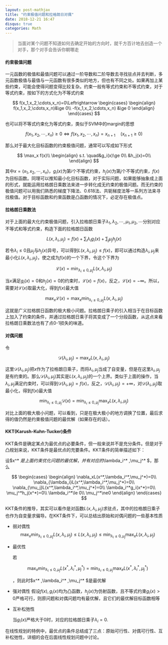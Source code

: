 ```yaml
---
layout: post-mathjax
title: "约束极值问题和拉格朗日对偶"
date: 2018-12-21 16:47
disqus: true
categories: Math
---
```


> 当面对某个问题不知道如何去确定开始的方向时，就千方百计地去创造一个对手，那个对手会告诉你朝哪走


#### 约束极值问题

一元函数的极值和最值问题可以通过一阶导数和二阶导数去寻找驻点并去判断，多元函数极值与最值与一元函数有很多类似的地方，但也有不同之处。如果再加上某些约束，可能会使得问题变得比较复杂。约束一般有等式约束和不等式约束，对于等式约束，按如下的方式化为不等式约束

$$
f(x_1,x_2,\cdots,x_n)=0\Leftrightarrow 
\begin{cases}
\begin{align}
f(x_1,x_2,\cdots,x_n)&\ge 0\\
-f(x_1,x_2,\cdots,x_n) &\ge 0
\end{align}
\end{cases}
$$

也可以将不等式约束化为等式约束，类似于SVM中的margin的思想

$$
f(x_1,x_2,\cdots,x_n)\ge0\Leftrightarrow f(x_1,x_2,\cdots,x_n)=x_{n+1}\quad(x_{n+1}\ge0)
$$

那么对于最大化目标函数的约束极值问题，通常可以写成如下形式

$$
\max_x f(x)\\ 
\begin{align}
s.t. \quad&g_i(x)\ge 0\\
&h_j(x)=0\\
\end{align}
$$

其中$x=(x_1,x_2,\cdots,x_n)$，$g_i(x)$为第$i$个不等式约束，$h_j(x)$为第$j$个不等式约束，$f(x)$为目标函数。同理可以推知最小化目标函数，对于实际问题，如果能够抽象成上面的形式，就能运用拉格朗日乘数法来进一步转化成无约束的极值问题。而无约束的极值问题可以用我们熟悉的梯度下降法、0.618法、共轭梯度法等一系列方法来寻找极值。对于目标函数和约束函数是凸函数的情况下，必定存在极值点。


#### 拉格朗日乘数法

对于上面的最大化约束极值问题，引入拉格朗日乘子$\lambda_1,\lambda_2,\cdots,\mu_1,\mu_2,\cdots​$分别对应不等式和等式约束，构造下面的拉格朗日函数

$$
L(x,\lambda_i,\mu_j)=f(x)+\sum_i \lambda_ig_i(x)+\sum_j\mu_jh_j(x)
$$

若令$\lambda_i\le 0​$且$\mu_j​$与$h_j(x)​$异号，可以得到$L(x,\lambda_i,\mu_j)\le f(x)​$，即可以通过构造$\lambda_i,\mu_j​$来最小化$L(x,\lambda_i,\mu_j)​$，使之成为$f(x)​$的一个下界，令这个下界为

$$
\mathcal{L}(x)=\min_{\lambda_i\le0,\mu_j}L(x,\lambda_i,\mu_j)
$$

当$x​$满足$g_i(x)=0​$和$h_j(x)=0​$的约束时，$\mathcal{L}(x)=f(x)​$，反之，$\mathcal{L}(x)=-\infty​$。所以，需要对$\mathcal{L}(x)​$取最大化，得到$f(x)​$最大值

$$
\max_x \mathcal{L}(x)=\max_{x}\min_{\lambda_i\le0,\mu_j}L(x,\lambda_i,\mu_j)
$$

这就是广义拉格朗日函数的极大极小问题。拉格朗日乘子的引入相当于在目标函数上加入了约束的条件，并通过拉格朗日乘子将其变成了一个分段函数，从这点来看拉格朗日乘数法也有了点0-1损失的味道。



#### 对偶问题

令

$$
\mathcal{D}(\lambda_i,\mu_j)=\max_{x}L(x,\lambda_i,\mu_j)
$$

这里$\mathcal{D}(\lambda_i,\mu_j)$把$x$作为了拉格朗日乘子，而将$\lambda_i,\mu_j$当成了自变量，但是在这里$\lambda_i,\mu_j$是有约束的。那么$\mathcal{D}(\lambda_i,\mu_j)$其实是$L(x, \lambda_i,\mu_j)$的一个上界。类似于上面的操作，当$\lambda_i,\mu_j$满足约束时，可以得到$\mathcal{D}(\lambda_i,\mu_j)=f(x)$，反之，$\mathcal{D}(\lambda_i,\mu_j)=+\infty$，对$\mathcal{D}(\lambda_i,\mu_j)$取最小化，得到$f(x)$最大值

$$
\min_{\lambda_i\le0,\mu_j} \mathcal{D}(x)=\min_{\lambda_i\le0,\mu_j}\max_{x}L(x,\lambda_i,\mu_j)
$$

对比上面的极大极小问题，可以看到，只是在极大极小的地方调换了位置，最后求得的值仍然是约束极值问题的最优解（如果存在的话）。



#### KKT(Karush-Kuhn-Tucker)条件

KKT条件是确定某点为最优点的必要条件，但一般来说并不是充分条件。但是对于凸规划来说，KKT条件是最优点的充要条件。KKT条件的简单描述如下：

设$x^* $是上面约束优化问题的最优解，并有对应的$\lambda_i^* ,\mu_j^* $，那么

$$
\begin{cases}
\begin{align}
\nabla_xL(x^*,\lambda_i^*,\mu_j^*)=0\\
\nabla_{\lambda_i}L(x^*,\lambda_i^*,\mu_j^*)=0\\
\nabla_{\mu_j}L(x^*,\lambda_i^*,\mu_j^*)=0\\
\lambda_i^*g_i(x^*)=0\\
\mu_j^*h_j(x^*)=0\\
\lambda_i^*\le 0\\
\mu_j^*\ne0
\end{align}
\end{cases}
$$

KKT条件的推导，其实可以看作是对函数$L(x,\lambda_i,\mu_j)​$求驻点，其中的拉格朗日乘子也作为自变量求偏导。在KKT条件下，可以总结出原始和对偶问题的一些基本性质

- 弱对偶性
  $$
  \max_{x}\min_{\lambda_i\le0,\mu_j}L(x,\lambda_i,\mu_j)\le L(x,\lambda_i,\mu_j)\le\min_{\lambda_i\le0,\mu_j}\max_{x}L(x,\lambda_i,\mu_j)
  $$

- 最优性

  若
  
  $$ \max_{x}\min_{\lambda_i\le0,\mu_j}L(x^*,\lambda_i^*,\mu_j^*)=\min_{\lambda_i\le0,\mu_j}\max_{x}L(x^*,\lambda_i^*,\mu_j^*)
  $$
  
  ，则此时$x^* ,\lambda_i^* ,\mu_j^* $是最优解

- 强对偶性
  假设$f(x),g_i(x)$均为凸函数，$h_j(x)$为仿射函数，且不等式约束$g_i(x)>0$严格可行，则原问题和对偶问题均有最优解，且它们的最优解目标函数相等

- 互补松弛性

  当$g_i(x)$严格大于0时，对应的拉格朗日乘子$\lambda_i=0$.

在线性规划的特例中，最优点的条件总结成了三点：原始可行性、对偶可行性、互补松弛性，详细的会在后面线性规划问题中讨论。